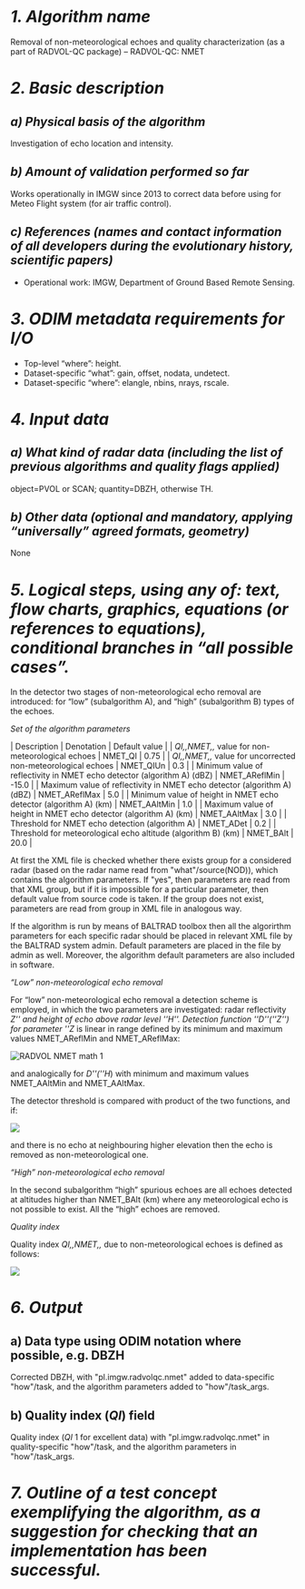 # *1. Algorithm name*
Removal of non-meteorological echoes and quality characterization (as a part of RADVOL-QC package) – RADVOL-QC: NMET

# *2. Basic description*
## *a) Physical basis of the algorithm*
Investigation of echo location and intensity.

## *b) Amount of validation performed so far*
Works operationally in IMGW since 2013 to correct data before using for Meteo Flight system (for air traffic control).

## *c) References (names and contact information of all developers during the evolutionary history, scientific papers)*
* Operational work: IMGW, Department of  Ground Based Remote Sensing.

# *3. ODIM metadata requirements for I/O*
* Top-level “where”: height.
* Dataset-specific “what”: gain, offset, nodata, undetect.
* Dataset-specific “where”: elangle, nbins, nrays, rscale.

# *4. Input data*
## *a) What kind of radar data (including the list of previous algorithms and quality flags applied)*
object=PVOL or SCAN; quantity=DBZH, otherwise TH.

## *b) Other data (optional and mandatory, applying “universally” agreed formats, geometry)*
None

# *5. Logical steps, using any of: text, flow charts, graphics, equations (or references to equations), conditional branches in “all possible cases”.*
In the detector two stages of non-meteorological echo removal are introduced: for “low” (subalgorithm A), and “high” (subalgorithm B) types of the echoes.

*Set of the algorithm parameters*

| Description | Denotation | Default value |
| _QI,,NMET,,_ value for non-meteorological echoes | NMET_QI | 0.75 |
| _QI,,NMET,,_ value for uncorrected  non-meteorological echoes | NMET_QIUn | 0.3 |
| Minimum value of  reflectivity in NMET echo detector (algorithm A) (dBZ) | NMET_AReflMin | -15.0 |
| Maximum value of  reflectivity in NMET echo detector (algorithm A) (dBZ) | NMET_AReflMax | 5.0 |
| Minimum value of  height in NMET echo detector (algorithm A) (km) | NMET_AAltMin | 1.0 |
| Maximum value of  height in NMET echo detector (algorithm A) (km) | NMET_AAltMax | 3.0 |
| Threshold for  NMET echo detection (algorithm A) | NMET_ADet | 0.2 |
| Threshold for meteorological echo altitude (algorithm B) (km) | NMET_BAlt | 20.0 |

At first the XML file is checked whether there exists group for a considered radar (based on the radar name read from "what"/source(NOD)), which contains the algorithm parameters. If "yes", then parameters are read from that XML group, but if it is impossible for a particular parameter, then default value from source code is taken. If the group does not exist, parameters are read from <default> group in XML file in analogous way.

If the algorithm is run by means of BALTRAD toolbox then all the algorirthm parameters for each specific radar should be placed in relevant XML file by the BALTRAD system admin. Default parameters are placed in the file by admin as well. Moreover, the algorithm default parameters are also included in software.

*“Low” non-meteorological echo removal*

For “low” non-meteorological echo removal a detection scheme is employed, in which the two parameters are investigated: radar reflectivity _Z'' and height of echo above radar level ''H''. Detection function ''D''(''Z'') for parameter ''Z_ is linear in range defined by its minimum and maximum values NMET_AReflMin and NMET_AReflMax:

![RADVOL NMET math 1](/images/RADVOL_NMET_math_1.png)


<!--	
	#!latex 
	$ D(Z) = \begin{cases}
	1    & \textrm{for\ } Z <= \text{NMET}\_\text{AReflMin} \\
	\frac{\text{NMET}\_\text{AReflMax} \ - \ Z}{\text{NMET}\_\text{AReflMax} \ - \ \text{NMET}\_\text{AReflMin}}    & \textrm{for\ } \text{NMET}\_\text{AReflMin} < Z < \text{NMET}\_\text{AReflMax}  \\
	0    & \textrm{for\ } Z >= \text{NMET}\_\text{AReflMax}   
	\end{cases}   $
-->	

and analogically for _D''(''H_) with minimum and maximum values NMET_AAltMin and NMET_AAltMax.

The detector threshold is compared with product of the two functions, and if:

<img src="https://render.githubusercontent.com/render/math?math=D(Z) \cdot D(H)  > \text{NMET}\_\text{ADet}">

<!--	
	#!latex 
	$ D(Z) \cdot D(H)  > \text{NMET}\_\text{ADet}   $
-->	
	
and there is no echo at neighbouring higher elevation then the echo is removed as non-meteorological one.

*“High” non-meteorological echo removal*

In the second subalgorithm “high” spurious echoes are all echoes detected at altitudes higher than NMET_BAlt (km) where any meteorological echo is not possible to exist. All the “high” echoes are removed.

*Quality index*

Quality index _QI,,NMET,,_ due to non-meteorological echoes is defined as follows:

<img src="https://render.githubusercontent.com/render/math?math=$ QI_{NMET} = \begin{cases}
\text{NMET}\_\text{QI}\qquad\text{for gate with non-meteorological echo\ } \\
1\qquad\qquad\qquad         \text{for gate without non-meteorological echo \ } 
\end{cases}" />

<!--	
	#!latex 
	$ QI_{NMET} = \begin{cases}
	\text{NMET}\_\text{QI}  & \textrm{for gate with non-meteorological echo\ } \\
	1                        & \textrm{for gate without non-meteorological echo \ } 
	\end{cases} $
-->	
	
# *6. Output*
## a) Data type using ODIM notation where possible, e.g. DBZH
Corrected DBZH, with "pl.imgw.radvolqc.nmet" added to data-specific "how"/task, and the algorithm parameters added to "how"/task_args.

## b) Quality index (_QI_) field
Quality index (_QI_ 1 for excellent data) with "pl.imgw.radvolqc.nmet" in quality-specific "how"/task, and the algorithm parameters in "how"/task_args.

# *7. Outline of a test concept exemplifying the algorithm, as a suggestion for checking that an implementation has been successful.*
